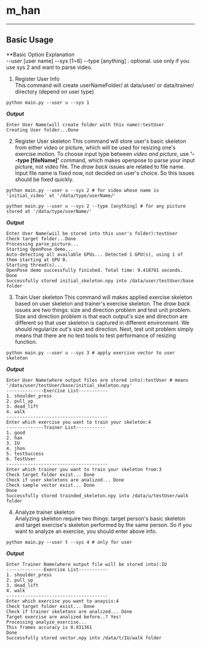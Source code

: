 # m_han
---
## Basic Usage  

**Basic Option Explanation  
--user [user name]
--sys [1~6]
--type [anything] : optional. use only if you use sys 2 and want to parse video.

1. Register User Info  
This command will create userNameFolder/ at data/user/ or data/trainer/ directory (depend on user type)
````
python main.py --user u --sys 1
````
***Output***   
````
Enter User Name(will create folder with this name):testUser
Creating User folder...Done
````

2. Register User skeleton
This command will store user's basic skeleton from either video or picture, which will be used for resizing one's exercise motion. To choose input type between *video and picture*, use **'--type [fileName]'** command, which makes openpose to parse your input picture, not video file. The *draw back* issues are related to file name. Input file name is fixed now, not decided on user's choice. So this issues should be fixed quickly.  
````
python main.py --user u --sys 2 # for video whose name is 'initial_video' at '/data/type/userName/'
````

````
python main.py --user u --sys 2 --type [anything] # for any picture stored at '/data/type/userName/'
````

***Output***  
````
Enter User Name(wiil be stored into this user's folder):testUser
Check target folder...Done
Processing parse_picture...
Starting OpenPose demo...
Auto-detecting all available GPUs... Detected 1 GPU(s), using 1 of them starting at GPU 0.
Starting thread(s)...
OpenPose demo successfully finished. Total time: 9.418791 seconds.
Done
Successfully stored initial_skeleton.npy into /data/user/testUser/base folder
````

3. Train User skeleton
This command will makes applied exercise skeleton based on user skeleton and trainer's exercise skeleton. The *draw back* issues are two things: size and direction problem and test unit problem. Size and direction problem is that each output's size and direction are different so that user skeleton is captured in different environment. We should regularize out's size and direction. Next, test unit problem simply means that there are no test tools to test performance of resizing function.  
````
python main.py --user u --sys 3 # apply exercise vector to user skeleton
````  
***Output***  
````
Enter User Name(where output files are stored into):testUser # means '/data/user/testUser/base/initial_skeleton.npy'
--------------Exercise List-----------
1. shoulder_press
2. pull_up
3. dead_lift
4. walk
--------------------------------------
Enter which exercise you want to train your skeleton:4
--------------Trainer List-----------
1. good
2. han
3. IU
4. jhon
5. testSuccess
6. TestUser
--------------------------------------
Enter which trainer you want to train your skeleton from:3
Check target folder exist... Done
Check if user skeletons are analized... Done
Check sample vector exist... Done
Done
Successfully stored trainded_skeleton.npy into /data/u/testUser/walk folder
````

4. Analyze trainer skeleton  
Analyzing skeleton require two things: target person's basic skeleton and target exercise's skeleton performed by the same person. So if you want to analyze an exercise, you should enter above info.  
````
python main.py --user t --sys 4 # only for user
````  
***Output***
````
Enter Trainer Name(where output file will be stored into):IU
--------------Exercise List-----------
1. shoulder_press
2. pull_up
3. dead_lift
4. walk
--------------------------------------
Enter which exercise you want to anaysis:4
Check target folder exist... Done
Check if trainer skeletons are analized... Done
Target exercise are analized before..? Yes!
Processing analyze_exercise...
This frames accuracy is 0.931361
Done
Successfully stored vector.npy into /data/t/IU/walk folder
````
